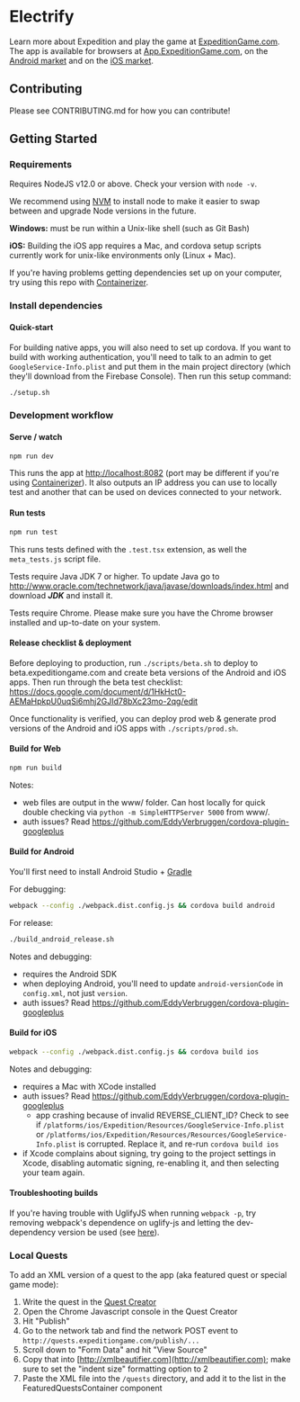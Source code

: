 # Electrify

Learn more about Expedition and play the game at [ExpeditionGame.com](https://expeditiongame.com). The app is available for browsers at [App.ExpeditionGame.com](https://App.ExpeditionGame.com), on the [Android market](https://play.google.com/store/apps/details?id=io.fabricate.expedition) and on the [iOS market](https://itunes.apple.com/us/app/expedition-roleplaying-card/id1085063478?ls=1&mt=8).

## Contributing

Please see CONTRIBUTING.md for how you can contribute!

## Getting Started

### Requirements

Requires NodeJS v12.0 or above. Check your version with `node -v`.

We recommend using [NVM](https://github.com/creationix/nvm) to install node to make it easier to swap between and upgrade Node versions in the future.

**Windows:** must be run within a Unix-like shell (such as Git Bash)

**iOS:** Building the iOS app requires a Mac, and cordova setup scripts currently work for unix-like environments only (Linux + Mac).

If you're having problems getting dependencies set up on your computer, try using this repo with [Containerizer](https://github.com/Fabricate-IO/containerizer).

### Install dependencies

#### Quick-start

For building native apps, you will also need to set up cordova. If you want to build with working authentication, you'll need to talk to an admin to get `GoogleService-Info.plist` and put them in the main project directory (which they'll download from the Firebase Console). Then run this setup command:

```sh
./setup.sh
```

### Development workflow

#### Serve / watch

```sh
npm run dev
```

This runs the app at [http://localhost:8082](http://localhost:8082) (port may be different if you're using [Containerizer](https://github.com/Fabricate-IO/containerizer)). It also outputs an IP address you can use to locally test and another that can be used on devices connected to your network.

#### Run tests

```sh
npm run test
```

This runs tests defined with the `.test.tsx` extension, as well the `meta_tests.js` script file.

Tests require Java JDK 7 or higher. To update Java go to http://www.oracle.com/technetwork/java/javase/downloads/index.html and download ***JDK*** and install it.

Tests require Chrome. Please make sure you have the Chrome browser installed and up-to-date on your system.

#### Release checklist & deployment

Before deploying to production, run `./scripts/beta.sh` to deploy to beta.expeditiongame.com and create beta versions of the Android and iOS apps. Then run through the beta test checklist: https://docs.google.com/document/d/1HkHct0-AEMaHpkpU0uqSi6mhj2GJId78bXc23mo-2qg/edit

Once functionality is verified, you can deploy prod web & generate prod versions of the Android and iOS apps with `./scripts/prod.sh`.

#### Build for Web

```sh
npm run build
```

Notes:
- web files are output in the www/ folder. Can host locally for quick double checking via `python -m SimpleHTTPServer 5000` from www/.
- auth issues? Read https://github.com/EddyVerbruggen/cordova-plugin-googleplus

#### Build for Android

You'll first need to install Android Studio + [Gradle](https://gradle.org/install/)

For debugging:

```sh
webpack --config ./webpack.dist.config.js && cordova build android
```

For release:

```sh
./build_android_release.sh
```

Notes and debugging:

- requires the Android SDK
- when deploying Android, you'll need to update `android-versionCode` in `config.xml`, not just `version`.
- auth issues? Read https://github.com/EddyVerbruggen/cordova-plugin-googleplus

#### Build for iOS

```sh
webpack --config ./webpack.dist.config.js && cordova build ios
```

Notes and debugging:

- requires a Mac with XCode installed
- auth issues? Read https://github.com/EddyVerbruggen/cordova-plugin-googleplus
  - app crashing because of invalid REVERSE_CLIENT_ID? Check to see if `/platforms/ios/Expedition/Resources/GoogleService-Info.plist` or `/platforms/ios/Expedition/Resources/Resources/GoogleService-Info.plist` is corrupted. Replace it, and re-run `cordova build ios`
- if Xcode complains about signing, try going to the project settings in Xcode, disabling automatic signing, re-enabling it, and then selecting your team again.

#### Troubleshooting builds

If you're having trouble with UglifyJS when running `webpack -p`, try removing webpack's dependence on uglify-js and letting the dev-dependency version be used (see [here](https://github.com/mishoo/UglifyJS2/issues/448)).

### Local Quests

To add an XML version of a quest to the app (aka featured quest or special game mode):

1. Write the quest in the [Quest Creator](http://quests.expeditiongame.com)
2. Open the Chrome Javascript console in the Quest Creator
3. Hit "Publish"
4. Go to the network tab and find the network POST event to `http://quests.expeditiongame.com/publish/...`
5. Scroll down to "Form Data" and hit "View Source"
6. Copy that into [http://xmlbeautifier.com](http://xmlbeautifier.com); make sure to set the "indent size" formatting option to 2
7. Paste the XML file into the `/quests` directory, and add it to the list in the FeaturedQuestsContainer component

